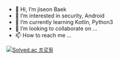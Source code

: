 - 👋 Hi, I’m jiseon Baek
- 👀 I’m interested in security, Android
- 🌱 I’m currently learning Kotlin, Python3
- 💞️ I’m looking to collaborate on ...
- 📫 How to reach me ...

<!---
vltlswk/vltlswk is a ✨ special ✨ repository because its `README.md` (this file) appears on your GitHub profile.
You can click the Preview link to take a look at your changes.
--->

[![Solved.ac
프로필](http://mazassumnida.wtf/api/v2/generate_badge?boj=vltlswk)](https://solved.ac/vltlswk)
